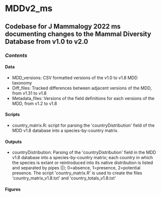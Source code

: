 # MDDv2_ms
## Codebase for J Mammalogy 2022 ms documenting changes to the Mammal Diversity Database from v1.0 to v2.0

### _Contents_
#### Data

- MDD_versions: CSV formatted versions of the v1.0 to v1.8 MDD taxonomy
- Diff_files: Tracked differences between adjacent versions of the MDD, from v1.31 to v1.8
- Metadata_files: Versions of the field definitions for each versions of the MDD, from v1.2 to v1.8

#### Scripts

- country_matrix.R: script for parsing the 'countryDistribution' field of the MDD v1.8 database into a species-by-country matrix.

#### Outputs

- countryDistribution: Parsing of the 'countryDistribution' field in the MDD v1.8 database into a species-by-country matrix; each country in which the species is extant or reintroduced into its native distribution is listed and separated by pipes (|); 0=absence, 1=presence, 2=potential presence.  The script 'country_matrix.R' is used to create the files 'country_matrix_v1.8.txt' and 'country_totals_v1.8.txt'

#### Figures



